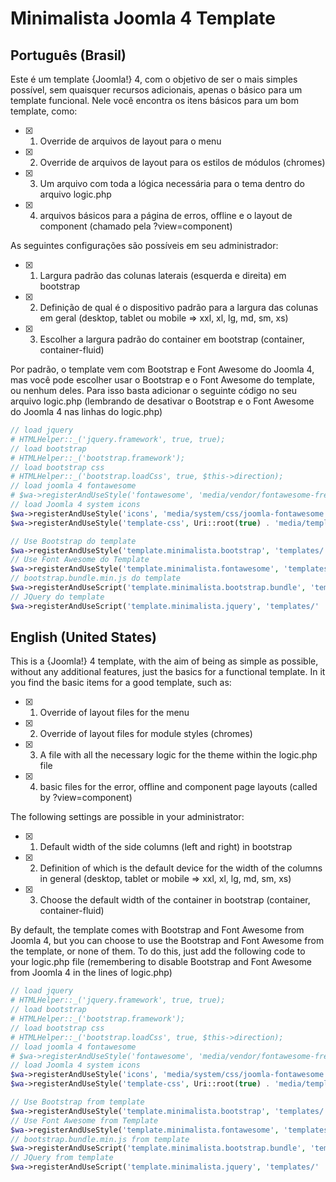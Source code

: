 # Minimalista Joomla 4 Template
## Português (Brasil)
<!-- definição  e descrição do template -->
Este é um template {Joomla!} 4, com o objetivo de ser o mais simples possível, sem quaisquer recursos adicionais, apenas o básico para um template funcional.
Nele você encontra os itens básicos para um bom template, como:
- [x] 1. Override de arquivos de layout para o menu
- [x] 2. Override de arquivos de layout para os estilos de módulos (chromes)
- [x] 3. Um arquivo com toda a lógica necessária para o tema dentro do arquivo logic.php
- [x] 4. arquivos básicos para a página de erros, offline e o layout de component (chamado pela ?view=component)

As seguintes configurações são possíveis em seu administrador:
- [x] 1. Largura padrão das colunas laterais (esquerda e direita) em bootstrap
- [x] 2. Definição de qual é o dispositivo padrão para a largura das colunas em geral (desktop, tablet ou mobile => xxl, xl, lg, md, sm, xs)
- [x] 3. Escolher a largura padrão do container em bootstrap (container, container-fluid)

Por padrão, o template vem com Bootstrap e Font Awesome do Joomla 4, mas você pode escolher usar o Bootstrap e o Font Awesome do template, ou nenhum deles.
Para isso basta adicionar o seguinte código no seu arquivo logic.php (lembrando de desativar o Bootstrap e o Font Awesome do Joomla 4 nas linhas do logic.php)
```php
// load jquery
# HTMLHelper::_('jquery.framework', true, true);
// load bootstrap
# HTMLHelper::_('bootstrap.framework');
// load bootstrap css
# HTMLHelper::_('bootstrap.loadCss', true, $this->direction);
// load joomla 4 fontawesome
# $wa->registerAndUseStyle('fontawesome', 'media/vendor/fontawesome-free/css/fontawesome.min.css', array('version' => 'auto'));
// load Joomla 4 system icons
$wa->registerAndUseStyle('icons', 'media/system/css/joomla-fontawesome.min.css', array('version' => 'auto'));
$wa->registerAndUseStyle('template-css', Uri::root(true) . 'media/templates/site/' . $this->template . '/css/template.css', array('version' => 'auto'));

// Use Bootstrap do template
$wa->registerAndUseStyle('template.minimalista.bootstrap', 'templates/' . $this->template . '/css/bootstrap.min.css', [], ['version' => 'auto']);
// Use Font Awesome do Template
$wa->registerAndUseStyle('template.minimalista.fontawesome', 'templates/' . $this->template . '/css/fontawesome.min.css', [], ['version' => 'auto']);
// bootstrap.bundle.min.js do template
$wa->registerAndUseScript('template.minimalista.bootstrap.bundle', 'templates/' . $this->template . '/js/bootstrap.bundle.min.js', [], ['version' => 'auto']);
// JQuery do template
$wa->registerAndUseScript('template.minimalista.jquery', 'templates/' . $this->template . '/js/jquery-3.6.0.min.js', [], ['version' => 'auto']);
```


## English (United States)
<!-- definition and description of the template -->
This is a {Joomla!} 4 template, with the aim of being as simple as possible, without any additional features, just the basics for a functional template.
In it you find the basic items for a good template, such as:
- [x] 1. Override of layout files for the menu
- [x] 2. Override of layout files for module styles (chromes)
- [x] 3. A file with all the necessary logic for the theme within the logic.php file
- [x] 4. basic files for the error, offline and component page layouts (called by ?view=component)

The following settings are possible in your administrator:
- [x] 1. Default width of the side columns (left and right) in bootstrap
- [x] 2. Definition of which is the default device for the width of the columns in general (desktop, tablet or mobile => xxl, xl, lg, md, sm, xs)
- [x] 3. Choose the default width of the container in bootstrap (container, container-fluid)

By default, the template comes with Bootstrap and Font Awesome from Joomla 4, but you can choose to use the Bootstrap and Font Awesome from the template, or none of them.
To do this, just add the following code to your logic.php file (remembering to disable Bootstrap and Font Awesome from Joomla 4 in the lines of logic.php)
```php
// load jquery
# HTMLHelper::_('jquery.framework', true, true);
// load bootstrap
# HTMLHelper::_('bootstrap.framework');
// load bootstrap css
# HTMLHelper::_('bootstrap.loadCss', true, $this->direction);
// load joomla 4 fontawesome
# $wa->registerAndUseStyle('fontawesome', 'media/vendor/fontawesome-free/css/fontawesome.min.css', array('version' => 'auto'));
// load Joomla 4 system icons
$wa->registerAndUseStyle('icons', 'media/system/css/joomla-fontawesome.min.css', array('version' => 'auto'));
$wa->registerAndUseStyle('template-css', Uri::root(true) . 'media/templates/site/' . $this->template . '/css/template.css', array('version' => 'auto'));

// Use Bootstrap from template
$wa->registerAndUseStyle('template.minimalista.bootstrap', 'templates/' . $this->template . '/css/bootstrap.min.css', [], ['version' => 'auto']);
// Use Font Awesome from Template
$wa->registerAndUseStyle('template.minimalista.fontawesome', 'templates/' . $this->template . '/css/fontawesome.min.css', [], ['version' => 'auto']);
// bootstrap.bundle.min.js from template
$wa->registerAndUseScript('template.minimalista.bootstrap.bundle', 'templates/' . $this->template . '/js/bootstrap.bundle.min.js', [], ['version' => 'auto']);
// JQuery from template
$wa->registerAndUseScript('template.minimalista.jquery', 'templates/' . $this->template . '/js/jquery-3.6.0.min.js', [], ['version' => 'auto']);
```


